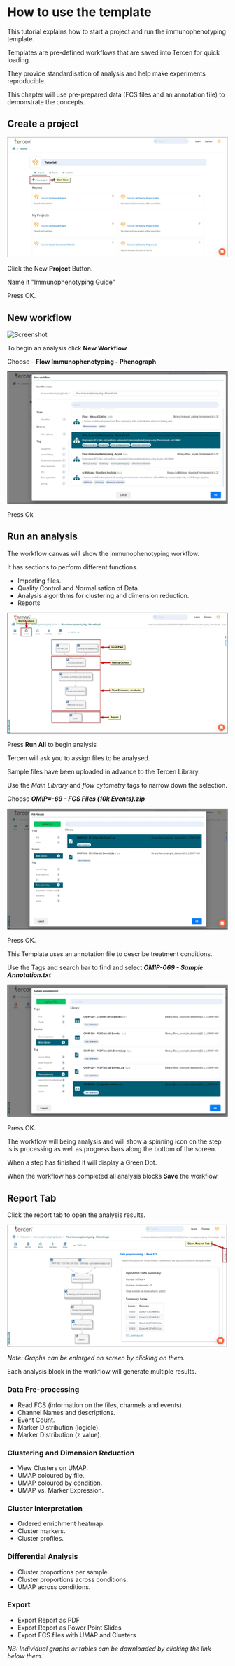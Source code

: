 # How to use the template

This tutorial explains how to start a project and run the immunophenotyping template.

Templates are pre-defined workflows that are saved into Tercen for quick loading.

They provide standardisation of analysis and help make experiments reproducible.

This chapter will use pre-prepared data (FCS files and an annotation file) to demonstrate the concepts.

## Create a project

![Screenshot](images/1_New_Project.jpg)

Click the New **Project** Button.

Name it "Immunophenotyping Guide"

Press OK.

## New workflow

![Screenshot](images/1_Begin_Analysis.jpg)

To begin an analysis click **New Workflow**

Choose - **Flow Immunophenotyping - Phenograph**

![Screenshot](images/1_choose_template.jpg)

Press Ok

## Run an analysis

The workflow canvas will show the immunophenotyping workflow.

It has sections to perform different functions.

- Importing files.
- Quality Control and Normalisation of Data.
- Analysis algorithms for clustering and dimension reduction.
- Reports

![Screenshot](images/1_workflow.jpg)

Press **Run All** to begin analysis

Tercen will ask you to assign files to be analysed.

Sample files have been uploaded in advance to the Tercen Library.

Use the *Main Library* and *flow cytometry* tags to narrow down the selection.

Choose ***OMIP=-69 - FCS Files (10k Events).zip***

![Screenshot](images/1_fcs_files.jpg)

Press OK.

This Template uses an annotation file to describe treatment conditions.

Use the Tags and search bar to find and select ***OMIP-069 - Sample Annotation.txt***

![Screenshot](images/1_annotation.jpg)

Press OK.

The workflow will being analysis and will show a spinning icon on the step is is processing as well as progress bars along the bottom of the screen.

When a step has finished it will display a Green Dot.

When the workflow has completed all analysis blocks **Save** the workflow.

## Report Tab

Click the report tab to open the analysis results.

![Screenshot](images/1_report_tab.jpg)

*Note: Graphs can be enlarged on screen by clicking on them.*

Each analysis block in the workflow will generate multiple results.

### Data Pre-processing

- Read FCS (information on the files, channels and events).
- Channel Names and descriptions.
- Event Count.
- Marker Distribution (logicle).
- Marker Distribution (z value).

### Clustering and Dimension Reduction

- View Clusters on UMAP.
- UMAP coloured by file.
- UMAP coloured by condition.
- UMAP vs. Marker Expression.

### Cluster Interpretation

- Ordered enrichment heatmap.
- Cluster markers.
- Cluster profiles.

### Differential Analysis

- Cluster proportions per sample.
- Cluster proportions across conditions.
- UMAP across conditions.

### Export

- Export Report as PDF
- Export Report as Power Point Slides
- Export FCS files with UMAP and Clusters

*NB: Individual graphs or tables can be downloaded by clicking the link below them.*
